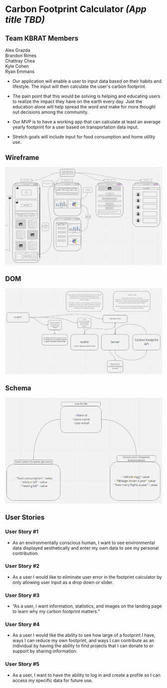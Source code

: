 # Carbon Footprint Calculator ***(App title TBD)***

## Team KBRAT Members

Alex Grazda  
Brandon Rimes  
Chattray Chea  
Kyle Cohen  
Ryan Emmans

- Our application will enable a user to input data based on their habits and lifestyle. The input will then calculate the user's carbon footprint.

- The pain point that this would be solving is helping and educating users to realize the impact they have on the earth every day. Just the education alone will help spread the word and make for more thought out decisions among the community.

- Our MVP is to have a working app that can calculate at least an average yearly footprint for a user based on transportation data input.

- Stretch goals will include input for food consumption and home utility use.

## Wireframe  

![Wireframe](.img/CF-Wireframe.png)

## DOM  

![DOM](.img/CF-DOM.png)

## Schema  

![Schema](.img/CF-Schema.png)  


## User Stories  

### User Story #1  

- As an environmentally conscious human, I want to see environmental data displayed aesthetically and enter my own data to see my personal contribution.  

### User Story #2

- As a user I would like to eliminate user error in the footprint calculator by only allowing user input as a drop down or slider.  

### User Story #3  

- “As a user, I want information, statistics, and images on the landing page to learn why my carbon footprint matters.”  

### User Story #4  

- As a user I would like the ability to see how large of a footprint I have, ways I can reduce my own footprint, and ways I can contribute as an individual by having the ability to find projects that I can donate to or support by sharing information.

### User Story #5

- As a user, I want to have the ability to log in and create a profile so I can access my specific data for future use.
